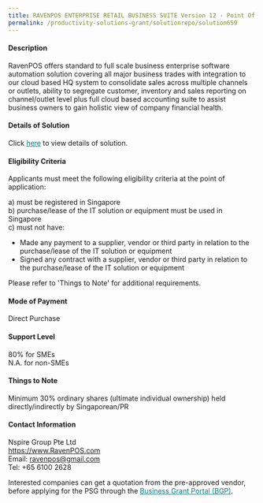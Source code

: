 ```yaml
---
title: RAVENPOS ENTERPRISE RETAIL BUSINESS SUITE Version 12 - Point Of Sale
permalink: /productivity-solutions-grant/solutionrepo/solution659
---
```


#### Description

RavenPOS offers standard to full scale business enterprise software automation solution covering all major business trades with integration to our cloud based HQ system to consolidate sales across multiple channels or outlets, ability to segregate customer, inventory and sales reporting on channel/outlet level plus full cloud based accounting suite to assist business owners to gain holistic view of company financial health.

#### Details of Solution

Click <a href='https://govassist.gobusiness.gov.sg/images/psg/Nspire_Group_20200123_Annex_3_20200625145749_Part_1.pdf' style='color:#037e8a'>here</a> to view details of solution.

#### Eligibility Criteria

Applicants must meet the following eligibility criteria at the point of application:

a) must be registered in Singapore <br>
b) purchase/lease of the IT solution or equipment must be used in Singapore <br>
c) must not have:
- Made any payment to a supplier, vendor or third party in relation to the purchase/lease of the IT solution or equipment
- Signed any contract with a supplier, vendor or third party in relation to the purchase/lease of the IT solution or equipment

Please refer to 'Things to Note' for additional requirements.

#### Mode of Payment
Direct Purchase

#### Support Level
80% for SMEs <br>
N.A. for non-SMEs

#### Things to Note
Minimum 30% ordinary shares (ultimate individual ownership) held directly/indirectly by Singaporean/PR

#### Contact Information
Nspire Group Pte Ltd<br>https://www.RavenPOS.com<br>Email: ravenpos@gmail.com<br>Tel: +65 6100 2628

Interested companies can get a quotation from the pre-approved vendor, before applying for the PSG through the <a target='_blank' style='color:#037e8a' href='https://www.businessgrants.gov.sg/'>Business Grant Portal (BGP)</a>.
